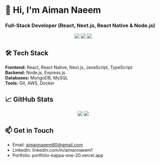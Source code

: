 # 👋 Hi, I'm Aiman Naeem
### Full-Stack Developer (React, Next.js, React Native & Node.js)

<p align="center">
  <a href="https://www.linkedin.com/in/aimannaeem1/" target="_blank"><img src="https://img.shields.io/badge/LinkedIn-0077B5?style=for-the-badge&logo=linkedin&logoColor=white"/></a>
  <a href="mailto:aimannaeem80@gmail.com"><img src="https://img.shields.io/badge/Gmail-D14836?style=for-the-badge&logo=gmail&logoColor=white"/></a>
  <a href="https://portfolio-kappa-one-20.vercel.app/" target="_blank"><img src="https://img.shields.io/badge/Portfolio-%23000000.svg?style=for-the-badge&logo=vercel&logoColor=white"/></a>
</p>

## 🛠 Tech Stack
**Frontend:** React, React Native, Next.js, JavaScript, TypeScript  
**Backend:** Node.js, Express.js  
**Databases:** MongoDB, MySQL  
**Tools:** Git, AWS, Docker  

## 📈 GitHub Stats
<p align="center">
  <img src="https://github-readme-stats.vercel.app/api?username=aimancod01&show_icons=true&theme=radical" />
  <img src="https://github-readme-stats.vercel.app/api/top-langs/?username=aimancod01&layout=compact&theme=radical" />
</p>

## 📫 Get in Touch
- Email: aimannaeem80@gmail.com  
- LinkedIn: linkedin.com/in/aimannaeem1  
- Portfolio: portfolio-kappa-one-20.vercel.app
